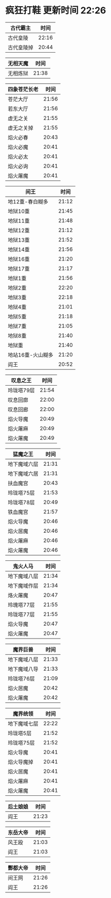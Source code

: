 # 疯狂打鞋 更新时间 22:26

| 古代霸主   | 时间    |
|--------|-------|
| 古代皇陵 | 22:16 |
| 古代皇陵掉 | 20:44 |

| 无相天魔   | 时间    |
|--------|-------|
| 无相炼狱 | 21:38 |

| 四象苍茫长老   | 时间    |
|--------|-------|
| 苍茫大厅 | 21:56 |
| 若东大厅 | 21:56 |
| 虚无之关 | 21:55 |
| 虚无之关掉 | 21:55 |
| 焰火必春 | 20:43 |
| 焰火必魔 | 20:41 |
| 焰火必太 | 20:41 |
| 焰火必询 | 20:41 |
| 焰火屠魔 | 20:41 |

| 间王   | 时间    |
|--------|-------|
| 地12重-春白糊多 | 21:12 |
| 地狱10重 | 21:45 |
| 地狱11重 | 21:48 |
| 地狱12重 | 21:12 |
| 地狱13重 | 21:52 |
| 地狱14重 | 21:56 |
| 地狱16重 | 21:20 |
| 地狱17重 | 21:17 |
| 地狱1重 | 21:56 |
| 地狱2重 | 22:20 |
| 地狱3重 | 22:18 |
| 地狱4重 | 21:01 |
| 地狱5重 | 21:18 |
| 地狱7重 | 21:05 |
| 地狱8重 | 21:40 |
| 地狱重 | 21:40 |
| 地站16重-火山糊多 | 21:20 |
| 阎王 | 20:52 |

| 叹息之王   | 时间    |
|--------|-------|
| 玲珑塔79层 | 21:54 |
| 叹息回廓 | 22:00 |
| 叹息回廊 | 22:00 |
| 焰火导魔 | 20:49 |
| 焰火屠麻 | 20:49 |
| 焰火屠魔 | 20:49 |

| 猛魔之王   | 时间    |
|--------|-------|
| 地下魔域六层 | 21:31 |
| 地下魔域六居 | 21:31 |
| 扶血魔宫 | 20:43 |
| 玲珑塔75层 | 21:53 |
| 玲珑塔78层 | 20:49 |
| 铁血魔宫 | 21:57 |
| 焰火导魔 | 20:46 |
| 焰火居魔 | 20:46 |
| 焰火屠麻 | 20:46 |
| 焰火屠魔 | 20:46 |

| 鬼火人马   | 时间    |
|--------|-------|
| 地下魔域八层 | 21:34 |
| 地下魔域作层 | 21:34 |
| 烙火屠魔 | 20:47 |
| 玲瑰塔77层 | 21:55 |
| 玲珑塔77层 | 21:55 |
| 焰火导魔 | 20:47 |
| 焰火屠魔 | 20:47 |

| 魔界巨兽   | 时间    |
|--------|-------|
| 地下魔域八层 | 21:33 |
| 地下魔域八导 | 21:33 |
| 玲珑塔76层 | 21:09 |
| 焰火居魔 | 20:42 |
| 焰火屠魔 | 20:42 |

| 魔界统领   | 时间    |
|--------|-------|
| 地下魔域七层 | 22:22 |
| 玲珑塔5层 | 21:52 |
| 玲珑塔75层 | 21:52 |
| 焰火导魔 | 20:41 |
| 焰火导魔掉 | 20:41 |
| 焰火居魔 | 20:41 |
| 焰火屠麻 | 20:41 |
| 焰火屠魔 | 20:41 |

| 后土娘娘   | 时间    |
|--------|-------|
| 阎王 | 21:23 |

| 东岳大帝   | 时间    |
|--------|-------|
| 风王殴 | 21:03 |
| 阎王 | 21:03 |

| 酆都大帝   | 时间    |
|--------|-------|
| 间王网 | 21:26 |
| 阎王 | 21:26 |